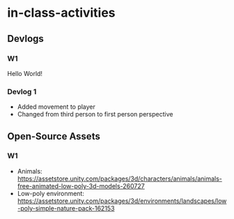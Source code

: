 # in-class-activities
## Devlogs
### W1
Hello World!

### Devlog 1
- Added movement to player
- Changed from third person to first person perspective

## Open-Source Assets
### W1
- Animals: https://assetstore.unity.com/packages/3d/characters/animals/animals-free-animated-low-poly-3d-models-260727 
- Low-poly environment: https://assetstore.unity.com/packages/3d/environments/landscapes/low-poly-simple-nature-pack-162153 